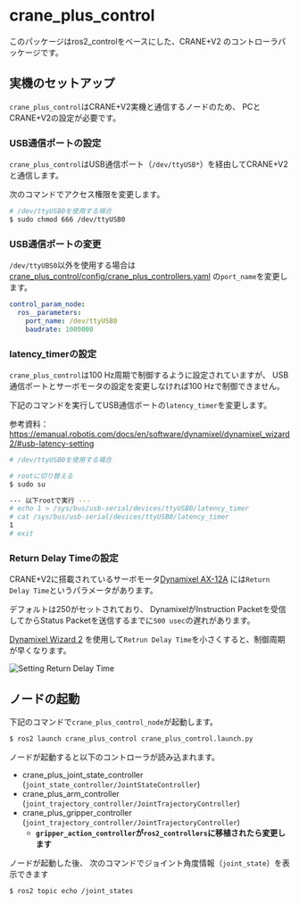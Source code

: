 # crane_plus_control

このパッケージはros2_controlをベースにした、CRANE+V2 のコントローラパッケージです。

## 実機のセットアップ

`crane_plus_control`はCRANE+V2実機と通信するノードのため、
PCとCRANE+V2の設定が必要です。

### USB通信ポートの設定

`crane_plus_control`はUSB通信ポート（`/dev/ttyUSB*`）を経由してCRANE+V2と通信します。

次のコマンドでアクセス権限を変更します。

```sh
# /dev/ttyUSB0を使用する場合
$ sudo chmod 666 /dev/ttyUSB0
```

### USB通信ポートの変更

`/dev/ttyUBS0`以外を使用する場合は
[crane_plus_control/config/crane_plus_controllers.yaml](./config/crane_plus_controllers.yaml)
の`port_name`を変更します。

```yaml
control_param_node:
  ros__parameters:
    port_name: /dev/ttyUSB0
    baudrate: 1000000
```

### latency_timerの設定

`crane_plus_control`は100 Hz周期で制御するように設定されていますが、
USB通信ポートとサーボモータの設定を変更しなければ100 Hzで制御できません。

下記のコマンドを実行してUSB通信ポートの`latency_timer`を変更します。

参考資料：https://emanual.robotis.com/docs/en/software/dynamixel/dynamixel_wizard2/#usb-latency-setting

```sh
# /dev/ttyUSB0を使用する場合

# rootに切り替える
$ sudo su

--- 以下rootで実行 ---
# echo 1 > /sys/bus/usb-serial/devices/ttyUSB0/latency_timer
# cat /sys/bus/usb-serial/devices/ttyUSB0/latency_timer
1
# exit
```

### Return Delay Timeの設定

CRANE+V2に搭載されているサーボモータ[Dynamixel AX-12A](https://emanual.robotis.com/docs/en/dxl/ax/ax-12a/)
には`Return Delay Time`というパラメータがあります。

デフォルトは250がセットされており、
DynamixelがInstruction Packetを受信してからStatus Packetを送信するまでに`500 usec`の遅れがあります。

[Dynamixel Wizard 2](https://emanual.robotis.com/docs/en/software/dynamixel/dynamixel_wizard2/)
を使用して`Retrun Delay Time`を小さくすると、制御周期が早くなります。

![Setting Return Delay Time](https://rt-net.github.io/images/crane-plus/setting_return_delay_time.png)

## ノードの起動

下記のコマンドで`crane_plus_control_node`が起動します。

```sh
$ ros2 launch crane_plus_control crane_plus_control.launch.py 
```

ノードが起動すると以下のコントローラが読み込まれます。

- crane_plus_joint_state_controller (`joint_state_controller/JointStateController`)
- crane_plus_arm_controller (`joint_trajectory_controller/JointTrajectoryController`)
- crane_plus_gripper_controller (`joint_trajectory_controller/JointTrajectoryController`)
  - **`gripper_action_controller`が`ros2_controllers`に移植されたら変更します**

ノードが起動した後、
次のコマンドでジョイント角度情報（`joint_state`）を表示できます

```sh
$ ros2 topic echo /joint_states
```

